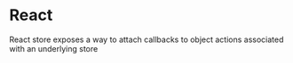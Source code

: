 # React

React store exposes a way to attach callbacks to object 
actions associated with an underlying store